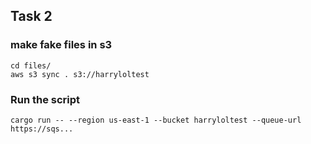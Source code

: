 ## Task 2
### make fake files in s3
```
cd files/
aws s3 sync . s3://harryloltest
```

### Run the script
```
cargo run -- --region us-east-1 --bucket harryloltest --queue-url https://sqs...
```
